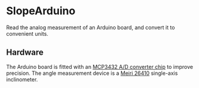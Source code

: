 # SlopeArduino

Read the analog measurement of an Arduino board, and convert it to convenient units.

## Hardware

The Arduino board is fitted with an [MCP3432 A/D converter chip](https://wiki.dfrobot.com/MCP3424_18-Bit_ADC-4_Channel_with_Programmable_Gain_Amplifier__SKU_DFR0316_) to improve precision. The angle measurement device is a [Meiri 26410](http://meiri.com/en/produit/1-axis-inclinometer-26400/) single-axis inclinometer.
